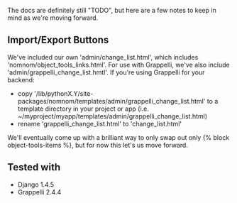 The docs are definitely still "TODO", but here are a few notes to keep in mind as we're moving forward.

Import/Export Buttons
---------------------

We've included our own 'admin/change_list.html', which includes 'nomnom/object_tools_links.html'. For use with Grappelli, we've also include 'admin/grappelli_change_list.hmtl'. If you're using Grappelli for your backend:

 * copy '<env>/lib/pythonX.Y/site-packages/nomnom/templates/admin/grappelli_change_list.html' to a template directory in your project or app (i.e. ~/myproject/myapp/templates/admin/grappelli_change_list.html)
 * rename 'grappelli_change_list.html' to 'change_list.html'

We'll eventually come up with a brilliant way to only swap out only {% block object-tools-items %}, but for now this let's us move forward.


Tested with
-----------

 * Django 1.4.5
 * Grappelli 2.4.4